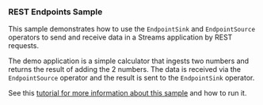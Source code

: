 ### REST Endpoints Sample

This sample demonstrates how to use the `EndpointSink` and `EndpointSource` operators to send and receive data in a Streams application by REST requests.

The demo application is a simple calculator that ingests two numbers and returns the result of adding the 2 numbers.
The data is received via the `EndpointSource` operator and the result is sent to the `EndpointSink` operator.

See this [tutorial for more information about this sample](https://community.ibm.com/community/user/cloudpakfordata/viewdocument/enable-data-ingest-and-retrieval-vi?CommunityKey=c0c16ff2-10ef-4b50-ae4c-57d769937235&tab=librarydocuments) and how to run it.